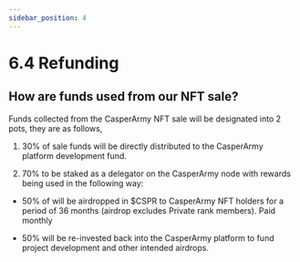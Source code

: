 ```yaml
---
sidebar_position: 4
---
```


# 6.4 Refunding

## How are funds used from our NFT sale?

Funds collected from the CasperArmy NFT sale will be designated into 2 pots, they are as follows,

1. 30% of sale funds will be directly distributed to the CasperArmy platform development fund.

2. 70% to be staked as a delegator on the CasperArmy node with rewards being used in the following way:

  - 50% of will be airdropped in $CSPR to CasperArmy NFT holders for a period of 36 months (airdrop excludes Private rank members). Paid monthly

  - 50% will be re-invested back into the CasperArmy platform to fund project development and other intended airdrops.
